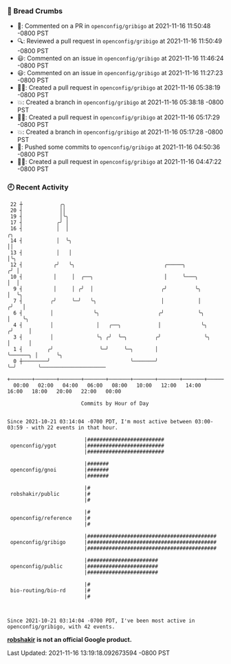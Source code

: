 ### 🍞 Bread Crumbs

 * 💬: Commented on a PR in  `openconfig/gribigo` at 2021-11-16 11:50:48 -0800 PST
 * 🔍: Reviewed a pull request in  `openconfig/gribigo` at 2021-11-16 11:50:49 -0800 PST
 * 😃: Commented on an issue in `openconfig/gribigo` at 2021-11-16 11:46:24 -0800 PST
 * 😃: Commented on an issue in `openconfig/gribigo` at 2021-11-16 11:27:23 -0800 PST
 * ✍🏼: Created a pull request in `openconfig/gribigo` at 2021-11-16 05:38:19 -0800 PST
 * 💥: Created a branch in `openconfig/gribigo` at 2021-11-16 05:38:18 -0800 PST
 * ✍🏼: Created a pull request in `openconfig/gribigo` at 2021-11-16 05:17:29 -0800 PST
 * 💥: Created a branch in `openconfig/gribigo` at 2021-11-16 05:17:28 -0800 PST
 * 🚢: Pushed some commits to `openconfig/gribigo` at 2021-11-16 04:50:36 -0800 PST
 * ✍🏼: Created a pull request in `openconfig/gribigo` at 2021-11-16 04:47:22 -0800 PST

### 🕘 Recent Activity
```
 22 ┼            ╭╮
 20 ┤            ││
 19 ┤            │╰╮
 17 ┤           ╭╯ │
 16 ┤           │  │                                                         ╭╮
 14 ┤           │  ╰╮                                                        ││
 13 ┤           │   │                                                        │╰╮
 12 ┤          ╭╯   ╰╮                             ╭─────╮                  ╭╯ │
 10 ┤          │     │  ╭──╮                       │     ╰───╮              │  │
  9 ┤          │     │ ╭╯  │                      ╭╯         ╰╮             │  ╰╮
  7 ┤         ╭╯     ╰─╯   ╰╮                     │           │            ╭╯   │
  6 ┤         │             ╰╮                   ╭╯           ╰╮           │    ╰╮
  4 ┤         │              │   ╭──╮            │             ╰╮         ╭╯     │
  3 ┤         │              ╰╮ ╭╯  ╰─╮         ╭╯              ╰╮        │      │
  1 ┤        ╭╯               ╰─╯     ╰─╮       │                ╰──────╮ │      ╰╮
  0 ┼────────╯                          ╰───────╯                       ╰─╯       ╰─────────────────────
    +───────+───────+───────+───────+───────+───────+───────+───────+───────+───────+───────+───────+────
  00:00   02:00   04:00   06:00   08:00   10:00   12:00   14:00   16:00   18:00   20:00   22:00   00:00   

						Commits by Hour of Day


Since 2021-10-21 03:14:04 -0700 PDT, I'm most active between 03:00-03:59 - with 22 events in that hour.

```



```
                         |#########################
 openconfig/ygot         |#########################
                         |#########################

                         |#######
 openconfig/gnoi         |#######
                         |#######

                         |#
 robshakir/public        |#
                         |#

                         |#
 openconfig/reference    |#
                         |#

                         |##########################################
 openconfig/gribigo      |##########################################
                         |##########################################

                         |#######################
 openconfig/public       |#######################
                         |#######################

                         |#
 bio-routing/bio-rd      |#
                         |#



Since 2021-10-21 03:14:04 -0700 PDT, I've been most active in openconfig/gribigo, with 42 events.

```
**[robshakir](mailto:robjs@google.com) is not an official Google product.**  


Last Updated: 2021-11-16 13:19:18.092673594 -0800 PST
